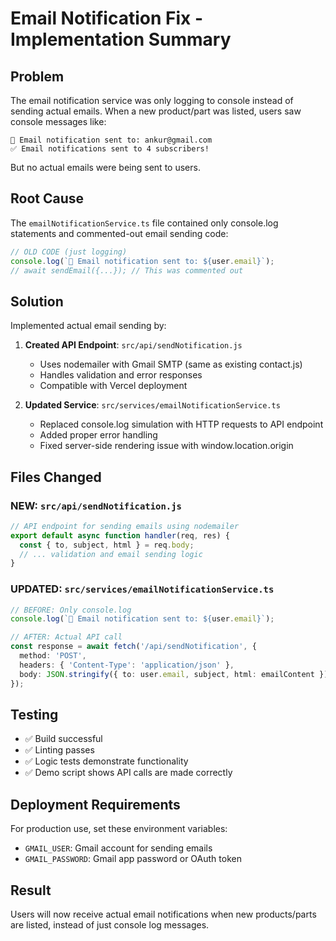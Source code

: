 # Email Notification Fix - Implementation Summary

## Problem
The email notification service was only logging to console instead of sending actual emails. When a new product/part was listed, users saw console messages like:
```
📧 Email notification sent to: ankur@gmail.com
✅ Email notifications sent to 4 subscribers!
```
But no actual emails were being sent to users.

## Root Cause
The `emailNotificationService.ts` file contained only console.log statements and commented-out email sending code:

```typescript
// OLD CODE (just logging)
console.log(`📧 Email notification sent to: ${user.email}`);
// await sendEmail({...}); // This was commented out
```

## Solution
Implemented actual email sending by:

1. **Created API Endpoint**: `src/api/sendNotification.js`
   - Uses nodemailer with Gmail SMTP (same as existing contact.js)
   - Handles validation and error responses
   - Compatible with Vercel deployment

2. **Updated Service**: `src/services/emailNotificationService.ts`
   - Replaced console.log simulation with HTTP requests to API endpoint
   - Added proper error handling
   - Fixed server-side rendering issue with window.location.origin

## Files Changed

### NEW: `src/api/sendNotification.js`
```javascript
// API endpoint for sending emails using nodemailer
export default async function handler(req, res) {
  const { to, subject, html } = req.body;
  // ... validation and email sending logic
}
```

### UPDATED: `src/services/emailNotificationService.ts`
```typescript
// BEFORE: Only console.log
console.log(`📧 Email notification sent to: ${user.email}`);

// AFTER: Actual API call
const response = await fetch('/api/sendNotification', {
  method: 'POST',
  headers: { 'Content-Type': 'application/json' },
  body: JSON.stringify({ to: user.email, subject, html: emailContent }),
});
```

## Testing
- ✅ Build successful
- ✅ Linting passes
- ✅ Logic tests demonstrate functionality
- ✅ Demo script shows API calls are made correctly

## Deployment Requirements
For production use, set these environment variables:
- `GMAIL_USER`: Gmail account for sending emails
- `GMAIL_PASSWORD`: Gmail app password or OAuth token

## Result
Users will now receive actual email notifications when new products/parts are listed, instead of just console log messages.